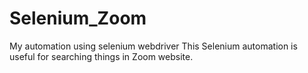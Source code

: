 # Selenium_Zoom
My automation using selenium webdriver
This Selenium automation is useful for searching things in Zoom website.
